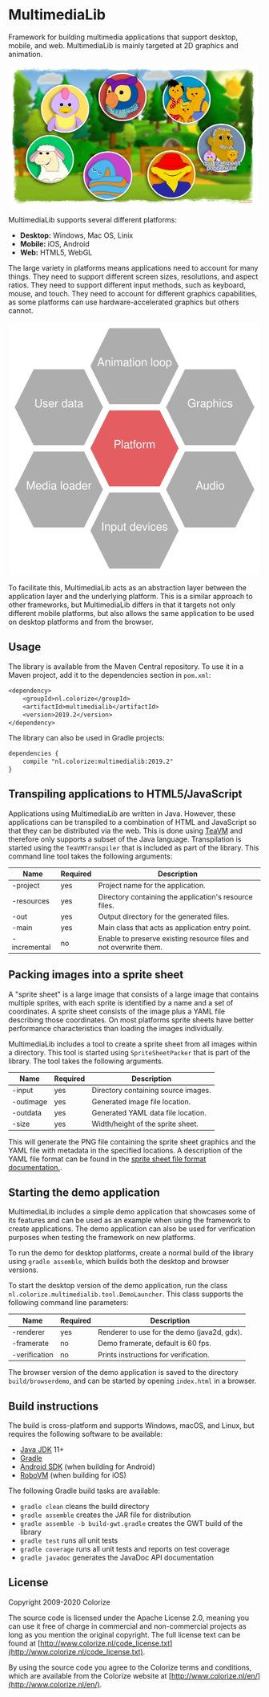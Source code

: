 MultimediaLib
=============

Framework for building multimedia applications that support desktop, mobile, and web. 
MultimediaLib is mainly targeted at 2D graphics and animation.

![MultimediaLib example screenshot](documentation/example.jpg)

MultimediaLib supports several different platforms:

- **Desktop:** Windows, Mac OS, Linix
- **Mobile:** iOS, Android
- **Web:** HTML5, WebGL

The large variety in platforms means applications need to account for many things. They need to
support different screen sizes, resolutions, and aspect ratios. They need to support different
input methods, such as keyboard, mouse, and touch. They need to account for different graphics
capabilities, as some platforms can use hardware-accelerated graphics but others cannot.

![MultimediaLib architecture](documentation/architecture.svg)

To facilitate this, MultimediaLib acts as an abstraction layer between the application layer
and the underlying platform. This is a similar approach to other frameworks, but MultimediaLib
differs in that it targets not only different mobile platforms, but also allows the same
application to be used on desktop platforms and from the browser.
    
Usage
-----

The library is available from the Maven Central repository. To use it in a Maven project, add it 
to the dependencies section in `pom.xml`:

    <dependency>
        <groupId>nl.colorize</groupId>
        <artifactId>multimedialib</artifactId>
        <version>2019.2</version>
    </dependency>  
    
The library can also be used in Gradle projects:

    dependencies {
        compile "nl.colorize:multimedialib:2019.2"
    }
    
Transpiling applications to HTML5/JavaScript
--------------------------------------------

Applications using MultimediaLib are written in Java. However, these applications can be transpiled
to a combination of HTML and JavaScript so that they can be distributed via the web. This is done
using [TeaVM](http://teavm.org) and therefore only supports a subset of the Java language. 
Transpilation is started using the `TeaVMTranspiler` that is included as part of the library.
This command line tool takes the following arguments:

| Name         | Required | Description                                                        |
|--------------|----------|--------------------------------------------------------------------|
| -project     | yes      | Project name for the application.                                  |
| -resources   | yes      | Directory containing the application's resource files.             |
| -out         | yes      | Output directory for the generated files.                          |
| -main        | yes      | Main class that acts as application entry point.                   |
| -incremental | no       | Enable to preserve existing resource files and not overwrite them. |

Packing images into a sprite sheet
----------------------------------

A "sprite sheet" is a large image that consists of a large image that contains multiple sprites,
with each sprite is identified by a name and a set of coordinates. A sprite sheet consists of the
image plus a YAML file describing those coordinates. On most platforms sprite sheets have better
performance characteristics than loading the images individually. 

MultimediaLib includes a tool to create a sprite sheet from all images within a directory. This
tool is started using `SpriteSheetPacker` that is part of the library. The tool takes the 
following arguments.

| Name      | Required | Description                         |
|-----------|----------|-------------------------------------|
| -input    | yes      | Directory containing source images. |
| -outimage | yes      | Generated image file location.      |
| -outdata  | yes      | Generated YAML data file location.  |
| -size     | yes      | Width/height of the sprite sheet.   |

This will generate the PNG file containing the sprite sheet graphics and the YAML file with
metadata in the specified locations. A description of the YAML file format can be found in the
[sprite sheet file format documentation.](documentation/spritesheet-file-format.md).  
    
Starting the demo application
-----------------------------

MultimediaLib includes a simple demo application that showcases some of its features and can be 
used as an example when using the framework to create applications. The demo application can also
be used for verification purposes when testing the framework on new platforms.

To run the demo for desktop platforms, create a normal build of the library using `gradle assemble`,
which builds both the desktop and browser versions.

To start the desktop version of the demo application, run the class
`nl.colorize.multimedialib.tool.DemoLauncher`. This class supports the following command line 
parameters:

| Name          | Required | Description                                 |
|---------------|----------|---------------------------------------------|
| -renderer     | yes      | Renderer to use for the demo (java2d, gdx). |
| -framerate    | no       | Demo framerate, default is 60 fps.          |
| -verification | no       | Prints instructions for verification.       |

The browser version of the demo application is saved to the directory `build/browserdemo`, 
and can be started by opening `index.html` in a browser.

Build instructions
------------------

The build is cross-platform and supports Windows, macOS, and Linux, but requires the following 
software to be available:

- [Java JDK](http://java.oracle.com) 11+
- [Gradle](http://gradle.org)
- [Android SDK](https://developer.android.com/sdk/index.html) (when building for Android)
- [RoboVM](https://github.com/MobiVM/robovm) (when building for iOS)

The following Gradle build tasks are available:

- `gradle clean` cleans the build directory
- `gradle assemble` creates the JAR file for distribution
- `gradle assemble -b build-gwt.gradle` creates the GWT build of the library
- `gradle test` runs all unit tests
- `gradle coverage` runs all unit tests and reports on test coverage
- `gradle javadoc` generates the JavaDoc API documentation
  
License
-------

Copyright 2009-2020 Colorize

The source code is licensed under the Apache License 2.0, meaning you can use it free of charge 
in commercial and non-commercial projects as long as you mention the original copyright.
The full license text can be found at 
[http://www.colorize.nl/code_license.txt](http://www.colorize.nl/code_license.txt).

By using the source code you agree to the Colorize terms and conditions, which are available 
from the Colorize website at [http://www.colorize.nl/en/](http://www.colorize.nl/en/).
